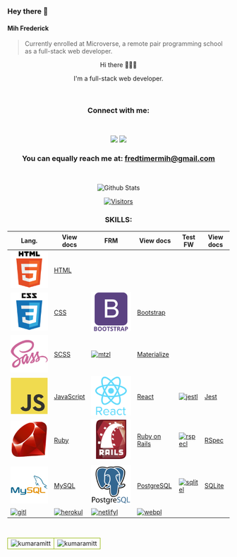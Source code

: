 ### Hey there 👋

#### Mih Frederick
> Currently enrolled at Microverse,  a remote pair programming school as a full-stack web developer.



<div align="center">
  <p>Hi there 👋👋👋</p>
  <p>I'm a full-stack web developer.</p>
  
<br />
  
### Connect with me:  
  
<br />

[![](https://img.shields.io/badge/LinkedIn-0077B5?style=for-the-badge&logo=linkedin&logoColor=white)](https://www.linkedin.com/in/frederick-mih/)
[![](https://img.shields.io/badge/Twitter-1DA1F2?style=for-the-badge&logo=twitter&logoColor=white)](https://twitter.com/MihFrederick)
<br />
 ### You can equally reach me at:  **fredtimermih@gmail.com** 
<br />

  ![Github Stats](https://github-readme-stats.vercel.app/api?username=FrederickMih&count_private=true&show_icons=true&theme=light)
  
  [![Visitors](https://visitor-badge.glitch.me/badge?page_id=page.id)]()

[html]: https://www.w3.org/html/
[css]: https://www.w3schools.com/css/
[scss]: https://sass-lang.com
[js]: https://developer.mozilla.org/en-US/docs/Web/JavaScript
[react]: https://reactjs.org/
[ruby]: https://www.ruby-lang.org/en/
[ror]: https://rubyonrails.org
[bs]: https://getbootstrap.com
[mtz]: https://materializecss.com/
[jest]: https://jestjs.io
[rspec]: https://rspec.info/
[mysql]: https://www.mysql.com/
[pg]: https://www.postgresql.org
[sqlite]: https://www.sqlite.org/
[git]: https://git-scm.com/
[heroku]: https://heroku.com
[netlify]: https://www.netlify.com/
[webp]: https://webpack.js.org
[htmll]: https://raw.githubusercontent.com/devicons/devicon/master/icons/html5/html5-original-wordmark.svg
[cssl]: https://raw.githubusercontent.com/devicons/devicon/master/icons/css3/css3-original-wordmark.svg
[scssl]: https://raw.githubusercontent.com/devicons/devicon/master/icons/sass/sass-original.svg
[jsl]: https://raw.githubusercontent.com/devicons/devicon/master/icons/javascript/javascript-original.svg
[reactl]: https://raw.githubusercontent.com/devicons/devicon/master/icons/react/react-original-wordmark.svg
[rubyl]: https://raw.githubusercontent.com/devicons/devicon/master/icons/ruby/ruby-original.svg
[rorl]: https://raw.githubusercontent.com/devicons/devicon/master/icons/rails/rails-original-wordmark.svg
[bsl]: https://raw.githubusercontent.com/devicons/devicon/master/icons/bootstrap/bootstrap-plain-wordmark.svg
[mtzl]: https://raw.githubusercontent.com/prplx/svg-logos/5585531d45d294869c4eaab4d7cf2e9c167710a9/svg/materialize.svg
[mysqll]: https://raw.githubusercontent.com/devicons/devicon/master/icons/mysql/mysql-original-wordmark.svg
[pgl]: https://raw.githubusercontent.com/devicons/devicon/master/icons/postgresql/postgresql-original-wordmark.svg
[jestl]: https://img.shields.io/badge/-JEST-99425b
[rspecl]: https://img.shields.io/badge/-RSpec-f2526b
[sqlitel]: https://img.shields.io/badge/-SQLite-033a56
[gitl]: https://img.shields.io/badge/-git-f34c37
[herokul]: https://img.shields.io/badge/-Heroku-79589f
[netlifyl]: https://img.shields.io/badge/-Netlify-1e7589
[webpl]: https://img.shields.io/badge/-Webpack-1c74ba

### SKILLS:

| Lang.              | View docs            | FRM                    | View docs            | Test FW            | View docs        |
| ------------------ | -------------------- | ---------------------- | -------------------- | ------------------ | ---------------- |
| [![htmll]][html]   | [HTML][html]         |                        |                      |                    |                  |
| [![cssl]][css]     | [CSS][css]           | [![bsl]][bs]           | [Bootstrap][bs]      |                    |                  |
| [![scssl]][scss]   | [SCSS][scss]         | [![mtzl]][mtz]         | [Materialize][mtz]   |                    |                  |
| [![jsl]][js]       | [JavaScript][js]     | [![reactl]][react]     | [React][react]       | [![jestl]][jest]   | [Jest][jest]     |
| [![rubyl]][ruby]   | [Ruby][ruby]         | [![rorl]][ror]         | [Ruby on Rails][ror] | [![rspecl]][rspec] | [RSpec][rspec]   |
|                    |                      |                        |                      |                    |                  |
| [![mysqll]][mysql] | [MySQL][mysql]       | [![pgl]][pg]           | [PostgreSQL][pg]     | [![sqlitel]][pg]   | [SQLite][sqlite] |
| [![gitl]][git]     | [![herokul]][heroku] | [![netlifyl]][netlify] | [![webpl]][webp]     |                    |                  |
  
  <br/>
  
<table align="center">
  <tr>
    <td rowspan=2 class="lang" style="border: 1px solid #90b302">
      <img align="center" src="https://github-readme-stats.vercel.app/api/top-langs?username=kumaramitt&show_icons=true&locale=en&theme=merko" alt="kumaramitt" />
    </td>
  </tr>
  <tr>
    <td class="streak" style="border: 1px solid #90b302">
      <img align="center" src="https://github-readme-streak-stats.herokuapp.com/?user=kumaramitt&theme=merko" alt="kumaramitt"/>
    </td>
  </tr>
</table>
    
</div>



